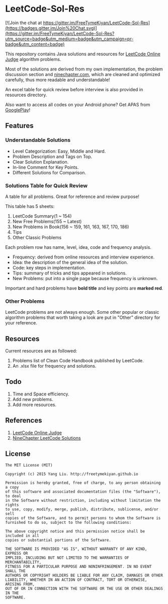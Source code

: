 # LeetCode-Sol-Res

[![Join the chat at https://gitter.im/FreeTymeKiyan/LeetCode-Sol-Res](https://badges.gitter.im/Join%20Chat.svg)](https://gitter.im/FreeTymeKiyan/LeetCode-Sol-Res?utm_source=badge&utm_medium=badge&utm_campaign=pr-badge&utm_content=badge)
  
This repository contains Java solutions and resources for [LeetCode Online Judge](https://oj.leetcode.com) algorithm problems.  

Most of the solutions are derived from my own implementation, the problem discussion section and [ninechapter.com](http://www.ninechapter.com), which are cleaned and optimized carefully, thus more readable and understandable!  

An excel table for quick review before interview is also provided in resources directory.  

Also want to access all codes on your Android phone? Get APAS from [GooglePlay](https://play.google.com/store/apps/details?id=com.freetymekiyan.apas)!
  
## Features  

### Understandable Solutions  

* Level Categorization: Easy, Middle and Hard.  
* Problem Description and Tags on Top.  
* Clear Solution Explanation.  
* In-line Comment for Key Points.  
* Different Solutions for Comparison.  
  
### Solutions Table for Quick Review

A table for all problems. Great for reference and review purpose!

This table has 5 sheets:  

1. LeetCode Summary(1 ~ 154)
2. New Free Problems(155 ~ Latest)
3. New Problems in Book(156 ~ 159, 161, 163, 167, 170, 186)
4. Tips
5. Other Classic Problems
  
Each problem row has name, level, idea, code and frequency analysis.  

* Frequency: derived from online resources and interview experience.  
* Idea: the description of the general idea of the solution.  
* Code: key steps in implementation.  
* Tips: summary of tricks and tips appeared in solutions.  
* New Problems: put into a single page because frequency is unknown.  
  
Important and hard problems have **bold title** and key points are **marked red**.   
  
### Other Problems
  
LeetCode problems are not always enough. Some other popular or classic algorithm problems that worth taking a look are put in "Other" directory for your reference.  
  
## Resources  
  
Current resources are as followed:   

1. Problems list of Clean Code Handbook published by LeetCode.  
2. An .xlsx file for frequency and solutions.  
  
## Todo
  
1. Time and Space efficiency.  
2. Add new problems.  
3. Add more resources.  
  
## References  

1. [LeetCode Online Judge](https://oj.leetcode.com)  
2. [NineChapter LeetCode Solutions](http://www.ninechapter.com/solutions/) 
  
## License  

    The MIT License (MIT)
      
    Copyright (c) 2015 Yang Liu. http://freetymekiyan.github.io  
      
    Permission is hereby granted, free of charge, to any person obtaining a copy
    of this software and associated documentation files (the "Software"), to deal
    in the Software without restriction, including without limitation the rights
    to use, copy, modify, merge, publish, distribute, sublicense, and/or sell
    copies of the Software, and to permit persons to whom the Software is
    furnished to do so, subject to the following conditions:
      
    The above copyright notice and this permission notice shall be included in all
    copies or substantial portions of the Software.
      
    THE SOFTWARE IS PROVIDED "AS IS", WITHOUT WARRANTY OF ANY KIND, EXPRESS OR
    IMPLIED, INCLUDING BUT NOT LIMITED TO THE WARRANTIES OF MERCHANTABILITY,
    FITNESS FOR A PARTICULAR PURPOSE AND NONINFRINGEMENT. IN NO EVENT SHALL THE
    AUTHORS OR COPYRIGHT HOLDERS BE LIABLE FOR ANY CLAIM, DAMAGES OR OTHER
    LIABILITY, WHETHER IN AN ACTION OF CONTRACT, TORT OR OTHERWISE, ARISING FROM,
    OUT OF OR IN CONNECTION WITH THE SOFTWARE OR THE USE OR OTHER DEALINGS IN THE
    SOFTWARE.
